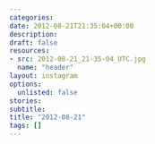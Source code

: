 ```yaml
---
categories:
date: 2012-08-21T21:35:04+00:00
description:
draft: false
resources:
- src: 2012-08-21_21-35-04_UTC.jpg
  name: "header"
layout: instagram
options:
  unlisted: false
stories:
subtitle:
title: "2012-08-21"
tags: []
---
```


 
